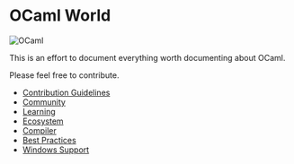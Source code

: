 # OCaml World

![OCaml](https://ocaml.org/img/colour-transparent-icon.svg)

This is an effort to document everything worth documenting about OCaml.

Please feel free to contribute.

* [Contribution Guidelines](about/contrib.md)
* [Community](community/community.md)
* [Learning](learning/learning.md)
* [Ecosystem](ecosystem/ecosystem.md)
* [Compiler](compiler/compiler.md)
* [Best Practices](learning/best_practices.md)
* [Windows Support](ecosystem/windows_support.md)
